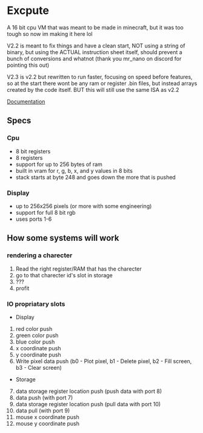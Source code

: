 # Excpute

A 16 bit cpu VM that was meant to be made in minecraft, but it was too tough so now im making it here lol

V2.2 is meant to fix things and have a clean start, NOT using a string of binary, but using the ACTUAL instruction sheet itself, should prevent a bunch of conversions and whatnot (thank you mr_nano on discord for pointing this out)

V2.3 is v2.2 but rewritten to run faster, focusing on speed before features, so at the start there wont be any ram or register .bin files, but instead arrays created by the code itself. BUT this will still use the same ISA as v2.2

[Documentation](https://docs.google.com/spreadsheets/d/1jg-Fbts24ksjgkxZRkGntg0EJQws3mo0vg7sR-p3xGc/edit?usp=sharing)

## Specs

### Cpu

- 8 bit registers
- 8 registers
- support for up to 256 bytes of ram
- built in vram for r, g, b, x, and y values in 8 bits
- stack starts at byte 248 and goes down the more that is pushed

### Display

- up to 256x256 pixels (or more with some engineering)
- support for full 8 bit rgb
- uses ports 1-6

## How some systems will work

### rendering a charecter

1. Read the right register/RAM that has the charecter
2. go to that charecter id's slot in storage
3. ???
4. profit

### IO propriatary slots

- Display

1. red color push
2. green color push
3. blue color push
4. x coordinate push
5. y coordinate push
6. Write pixel data push (b0 - Plot pixel, b1 - Delete pixel, b2 - Fill screen, b3 - Clear screen)

- Storage

7. data storage register location push (push data with port 8)
8. data push (with port 7)
9. data storage register location push (pull data with port 10)
10. data pull (with port 9)
11. mouse x coordinate push
12. mouse y coordinate push
